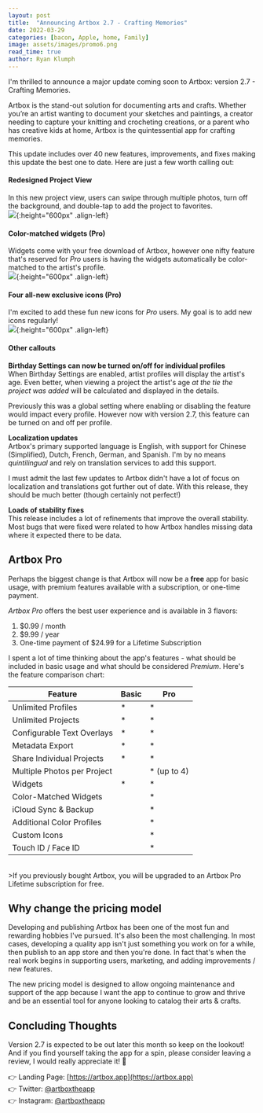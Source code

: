 ```yaml
---
layout: post
title:  "Announcing Artbox 2.7 - Crafting Memories"
date: 2022-03-29
categories: [bacon, Apple, home, Family]
image: assets/images/promo6.png
read_time: true
author: Ryan Klumph
---
```


I'm thrilled to announce a major update coming soon to Artbox: version 2.7 - Crafting Memories.

Artbox is the stand-out solution for documenting arts and crafts. Whether you’re an artist wanting to document your sketches and paintings, a creator needing to capture your knitting and crocheting creations, or a parent who has creative kids at home, Artbox is the quintessential app for crafting memories.

This update includes over 40 new features, improvements, and fixes making this update the best one to date. Here are just a few worth calling out:

#### Redesigned Project View
In this new project view, users can swipe through multiple photos, turn off the background, and double-tap to add the project to favorites.  
![](/assets/images/ab27_project.png){:height="600px" .align-left}  

#### Color-matched widgets (Pro)
Widgets come with your free download of Artbox, however one nifty feature that's reserved for *Pro* users is having the widgets automatically be color-matched to the artist's profile.  
![](/assets/images/ab27_widgets.png){:height="600px" .align-left}  

#### Four all-new exclusive icons (Pro)
I'm excited to add these fun new icons for *Pro* users. My goal is to add new icons regularly!  
![](/assets/images/ab27_icons.png){:height="600px" .align-left}  

#### Other callouts
**Birthday Settings can now be turned on/off for individual profiles**  
When Birthday Settings are enabled, artist profiles will display the artist's age. Even better, when viewing a project the artist's age *at the tie the project was added* will be calculated and displayed in the details.

Previously this was a global setting where enabling or disabling the feature would impact every profile. However now with version 2.7, this feature can be turned on and off per profile.  

**Localization updates**  
Artbox's primary supported language is English, with support for Chinese (Simplified), Dutch, French, German, and Spanish. I'm by no means *quintilingual* and rely on translation services to add this support.

I must admit the last few updates to Artbox didn't have a lot of focus on localization and translations got further out of date. With this release, they should be much better (though certainly not perfect!)

**Loads of stability fixes**  
This release includes a lot of refinements that improve the overall stability. Most bugs that were fixed were related to how Artbox handles missing data where it expected there to be data.

## Artbox Pro
Perhaps the biggest change is that Artbox will now be a **free** app for basic usage, with premium features available with a subscription, or one-time payment.

*Artbox Pro* offers the best user experience and is available in 3 flavors:

1. $0.99 / month
2. $9.99 / year
3. One-time payment of $24.99 for a Lifetime Subscription

I spent a lot of time thinking about the app's features - what should be included in basic usage and what should be considered *Premium*. Here's the feature comparison chart:

| Feature | Basic | Pro |
| --- | --- | --- |
| Unlimited Profiles | * | * |
| Unlimited Projects | * | * |
| Configurable Text Overlays | * | * |
| Metadata Export | * | * |
| Share Individual Projects | * | * |
| Multiple Photos per Project |  | * (up to 4) |
| Widgets | * | * |
| Color-Matched Widgets |  | * |
| iCloud Sync & Backup |  | * |
| Additional Color Profiles |  | * |
| Custom Icons |  | * |
| Touch ID / Face ID |  | * |

<br />
>If you previously bought Artbox, you will be upgraded to an Artbox Pro Lifetime subscription for free.

## Why change the pricing model
Developing and publishing Artbox has been one of the most fun and rewarding hobbies I've pursued. It's also been the most challenging. In most cases, developing a quality app isn't just something you work on for a while, then publish to an app store and then you're done. In fact that's when the real work begins in supporting users, marketing, and adding improvements / new features.

The new pricing model is designed to allow ongoing maintenance and support of the app because I want the app to continue to grow and thrive and be an essential tool for anyone looking to catalog their arts & crafts.

## Concluding Thoughts
Version 2.7 is expected to be out later this month so keep on the lookout! And if you find yourself taking the app for a spin, please consider leaving a review, I would really appreciate it! 🤙

👉 Landing Page: [https://artbox.app](https://artbox.app)  
👉 Twitter: [@artboxtheapp](https://twitter.com/artboxtheapp)  
👉 Instagram: [@artboxtheapp](https://instagram.com/artboxtheapp)  

